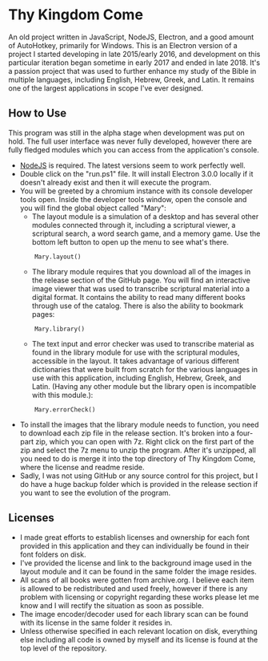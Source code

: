 # Thy Kingdom Come
An old project written in JavaScript, NodeJS, Electron, and a good amount of AutoHotkey, primarily for Windows. This is an Electron version of a project I started developing in late 2015/early 2016, and development on this particular iteration began sometime in early 2017 and ended in late 2018. It's a passion project that was used to further enhance my study of the Bible in multiple languages, including English, Hebrew, Greek, and Latin. It remains one of the largest applications in scope I've ever designed.

## How to Use
This program was still in the alpha stage when development was put on hold. The full user interface was never fully developed, however there are fully fledged modules which you can access from the application's console.
- [NodeJS](https://nodejs.org/) is required. The latest versions seem to work perfectly well.
- Double click on the "run.ps1" file. It will install Electron 3.0.0 locally if it doesn't already exist and then it will execute the program.
- You will be greeted by a chromium instance with its console developer tools open. Inside the developer tools window, open the console and you will find the global object called "Mary":
    - The layout module is a simulation of a desktop and has several other modules connected through it, including a scriptural viewer, a scriptural search, a word search game, and a memory game. Use the bottom left button to open up the menu to see what's there.
    ```
        Mary.layout()
    ```
    - The library module requires that you download all of the images in the release section of the GitHub page. You will find an interactive image viewer that was used to transcribe scriptural material into a digital format. It contains the ability to read many different books through use of the catalog. There is also the ability to bookmark pages:
    ```
        Mary.library()
    ```
    - The text input and error checker was used to transcribe material as found in the library module for use with the scriptural modules, accessible in the layout. It takes advantage of various different dictionaries that were built from scratch for the various languages in use with this application, including English, Hebrew, Greek, and Latin. (Having any other module but the library open is incompatible with this module.):
    ```
        Mary.errorCheck()
    ```
- To install the images that the library module needs to function, you need to download each zip file in the release section. It's broken into a four-part zip, which you can open with 7z. Right click on the first part of the zip and select the 7z menu to unzip the program. After it's unzipped, all you need to do is merge it into the top directory of Thy Kingdom Come, where the license and readme reside.
- Sadly, I was not using GitHub or any source control for this project, but I do have a huge backup folder which is provided in the release section if you want to see the evolution of the program.

## Licenses
- I made great efforts to establish licenses and ownership for each font provided in this application and they can individually be found in their font folders on disk.
- I've provided the license and link to the background image used in the layout module and it can be found in the same folder the image resides.
- All scans of all books were gotten from archive.org. I believe each item is allowed to be redistributed and used freely, however if there is any problem with licensing or copyright regarding these works please let me know and I will rectify the situation as soon as possible.
- The image encoder/decoder used for each library scan can be found with its license in the same folder it resides in.
- Unless otherwise specified in each relevant location on disk, everything else including all code is owned by myself and its license is found at the top level of the repository.
